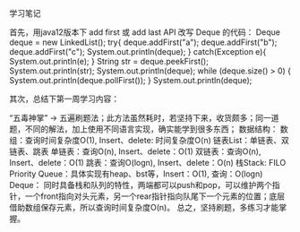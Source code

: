 学习笔记

首先，用java12版本下 add first 或 add last API 改写 Deque 的代码：
Deque deque = new LinkedList();
try{
deque.addFirst("a");
deque.addFirst("b");
deque.addFirst("c");
System.out.println(deque);
} catch(Exception e){
System.out.println(e);
}
String str = deque.peekFirst();
System.out.println(str);
System.out.println(deque);
while (deque.size() > 0) {
System.out.println(deque.pollFirst());
}
System.out.println(deque);

其次，总结下第一周学习内容：

“五毒神掌” -> 五遍刷题法；此方法虽然耗时，若坚持下来，收货颇多；同一道题，不同的解法，加上使用不同语言实现，确实能学到很多东西；
数据结构：
数组：查询时间复杂度O(1), Insert、delete: 时间复杂度O(n)
链表List：单链表、双链表、跳表
单链表：查询O(n), Insert、delete：O(1)
双链表：查询O(n), Insert、delete：O(1)
跳表：查询O(logn), Insert、delete：O(n)
栈Stack: FILO
Priority Queue：具体实现有heap、bst等，Insert：O(1), 查询：O(logn)
Deque： 同时具备栈和队列的特性，两端都可以push和pop，可以维护两个指针，一个front指向对头元素，另一个rear指针指向队尾下一个元素的位置；底层借助数组保存元素，所以查询时间复杂度O(n)。
总之，坚持刷题，多练习才能掌握。